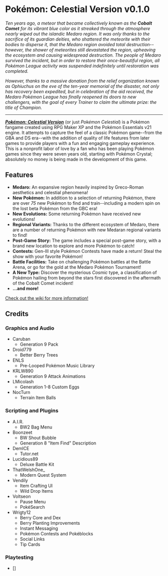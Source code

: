 # Pokémon: Celestial Version v0.1.0
*Ten years ago, a meteor that became collectively known as the **Cobalt Comet** for its vibrant blue color as it streaked through the atmosphere nearly wiped out the islandic Medaro region. It was only thanks to the sacrifice of its guardian deities, who shattered the meteorite with their bodies to disperse it, that the Medaro region avoided total destruction--however, the shower of meteorites still devastated the region, upheaving the ecosystem and causing widespread destruction. The people of Medaro survived the incident, but in order to restore their once-beautiful region, all Pokémon League activity was suspended indefinitely until restoration was completed.*

*However, thanks to a massive donation from the relief organization known as Ophiuchus on the eve of the ten-year memorial of the disaster, not only has recovery been expedited, but in celebration of the aid received, the Medaro Pokémon League has finally reopened its doors to new challengers, with the goal of every Trainer to claim the ultimate prize: the title of Champion.*

***

***<u>Pokémon: Celestial Version</u>*** (or just *Pokémon Celestial*) is a Pokémon fangame created using RPG Maker XP and the Pokémon Essentials v21 engine. It attempts to capture the feel of a classic Pokémon game--from the GBA and DS era--with the addition of quality of life features from later games to provide players with a fun and engaging gameplay experience. This is a nonprofit labor of love by a fan who has been playing Pokémon games since they were seven years old, starting with Pokémon Crystal; absolutely no money is being made in the development of this game.

## Features
* **Medaro:** An expansive region heavily inspired by Greco-Roman aesthetics and celestial phenomena!
* **New Pokémon:** In addition to a selection of returning Pokémon, there are over *75* new Pokémon to find and train--including a modern spin on the lost beta Pokémon from the GBC era!
* **New Evolutions:** Some returning Pokémon have received new evolutions!
* **Regional Variants:** Thanks to the different ecosystem of Medaro, there are a number of returning Pokémon with new Medaran regional variants to find!
* **Post-Game Story:** The game includes a special post-game story, with a brand new location to explore and more Pokémon to catch!
* **Contests:** Gen-III style Pokémon Contests have made a return! Steal the show with your favorite Pokémon!
* **Battle Facilities:** Take on challenging Pokémon battles at the Battle Arena, or go for the gold at the Medaro Pokémon Tournament!
* **A New Type:** Discover the mysterious *Cosmic* type, a classification of Pokémon hailing from beyond the stars first discovered in the aftermath of the Cobalt Comet incident!
* **...and more!**

[Check out the wiki for more information!](https://pokemoncelestial.miraheze.org/wiki/Main_Page)

## Credits
### Graphics and Audio
* Caruban
  * Generation 9 Pack
* Droid779
  * Better Berry Trees
* ENLS
  * Pre-Looped Pokémon Music Library
* KRLW890
  * Generation 9 Attack Animations
* LMicolash
  * Generation 1-8 Custom Eggs
* NocTurn
  * Terrain Item Balls

### Scripting and Plugins
* A.I.R.
  * BW2 Bag Menu
* Boonzeet
  * BW Shout Bubble
  * Generation 8 "Item Find" Description
* DemICE
  * Tutor.net
* Lucidious89
  * Deluxe Battle Kit
* ThatWelshOne_
  * Modern Quest System
* Vendily
  * Item Crafting UI
  * Wild Drop Items
* Voltseon
  * Pause Menu
  * PokéSearch
* Wrigty12
  * Berry Core and Dex
  * Berry Planting Improvements
  * Instant Messaging
  * Pokémon Contests and Pokéblocks
  * Social Links
  * Tip Cards

### Playtesting
* []

